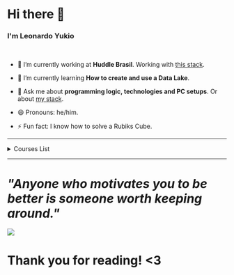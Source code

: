 # Hi there 👋

<!--
**lyukio/lyukio** is a ✨ _special_ ✨ repository because its `README.md` (this file) appears on your GitHub profile.

Here are some ideas to get you started:

- 🔭 I’m currently working on ...
- 🌱 I’m currently learning ...
- 👯 I’m looking to collaborate on ...
- 🤔 I’m looking for help with ...
- 💬 Ask me about ...
- 📫 How to reach me: ...
- 😄 Pronouns: ...
- ⚡ Fun fact: ...
-->

### I'm Leonardo Yukio
<br>

- 🔭 I’m currently working at **Huddle Brasil**. 
Working with <a href="https://stackshare.io/lyukio/huddle-brasil">this stack</a>.

- 🌱 I’m currently learning **How to create and use a Data Lake**.
- 💬 Ask me about **programming logic, technologies and PC setups**. Or about <a href="https://stackshare.io/lyukio/my-stack">my stack</a>.
- 😄 Pronouns: he/him.
- ⚡ Fun fact: I know how to solve a Rubiks Cube.

---- 
<!--START_SECTION:table-->
<details>
<summary>Courses List</summary>


| Course | Place | Teacher |
| :---: | :---: | :---: |
| APIs com Node.js | São Paulo-SP | Erick Wendel |

</details>

--------

 # <i> "Anyone who motivates you to be better is someone worth keeping around."</i> 
 
 <p align="left">
  <img src=https://imgur.com/HQ3WNwf.gif> 
</p>

# Thank you for reading! <3
